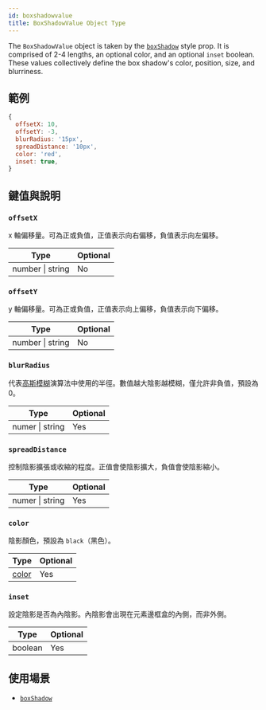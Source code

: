 ```yaml
---
id: boxshadowvalue
title: BoxShadowValue Object Type
---
```


The `BoxShadowValue` object is taken by the [`boxShadow`](./view-style-props.md#boxshadow) style prop. It is comprised of 2-4 lengths, an optional color, and an optional `inset` boolean. These values collectively define the box shadow's color, position, size, and blurriness.

## 範例

```js
{
  offsetX: 10,
  offsetY: -3,
  blurRadius: '15px',
  spreadDistance: '10px',
  color: 'red',
  inset: true,
}
```

## 鍵值與說明

### `offsetX`

x 軸偏移量。可為正或負值，正值表示向右偏移，負值表示向左偏移。

| Type             | Optional |
| ---------------- | -------- |
| number \| string | No       |

### `offsetY`

y 軸偏移量。可為正或負值，正值表示向上偏移，負值表示向下偏移。

| Type             | Optional |
| ---------------- | -------- |
| number \| string | No       |

### `blurRadius`

代表[高斯模糊](https://en.wikipedia.org/wiki/Gaussian_blur)演算法中使用的半徑。數值越大陰影越模糊，僅允許非負值，預設為 0。

| Type            | Optional |
| --------------- | -------- |
| numer \| string | Yes      |

### `spreadDistance`

控制陰影擴張或收縮的程度。正值會使陰影擴大，負值會使陰影縮小。

| Type            | Optional |
| --------------- | -------- |
| numer \| string | Yes      |

### `color`

陰影顏色，預設為 `black`（黑色）。

| Type                 | Optional |
| -------------------- | -------- |
| [color](./colors.md) | Yes      |

### `inset`

設定陰影是否為內陰影。內陰影會出現在元素邊框盒的內側，而非外側。

| Type    | Optional |
| ------- | -------- |
| boolean | Yes      |

## 使用場景

- [`boxShadow`](./view-style-props.md#boxshadow)